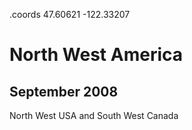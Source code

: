 .coords 47.60621 -122.33207

# North West America
## September 2008

North West USA and South West Canada
